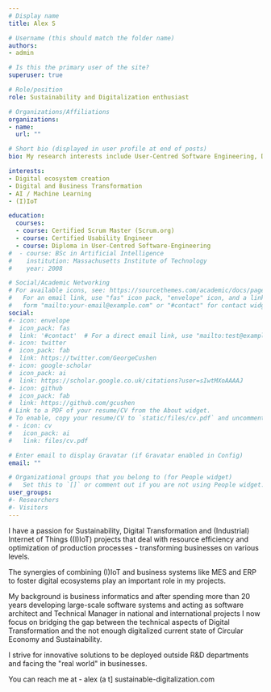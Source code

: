 ```yaml
---
# Display name
title: Alex S

# Username (this should match the folder name)
authors:
- admin

# Is this the primary user of the site?
superuser: true

# Role/position
role: Sustainability and Digitalization enthusiast

# Organizations/Affiliations
organizations:
- name: 
  url: ""

# Short bio (displayed in user profile at end of posts)
bio: My research interests include User-Centred Software Engineering, Digital Transformation and Sustainability.

interests:
- Digital ecosystem creation
- Digital and Business Transformation
- AI / Machine Learning
- (I)IoT

education:
  courses:
  - course: Certified Scrum Master (Scrum.org)
  - course: Certified Usability Engineer
  - course: Diploma in User-Centred Software-Engineering
#  - course: BSc in Artificial Intelligence
#    institution: Massachusetts Institute of Technology
#    year: 2008

# Social/Academic Networking
# For available icons, see: https://sourcethemes.com/academic/docs/page-builder/#icons
#   For an email link, use "fas" icon pack, "envelope" icon, and a link in the
#   form "mailto:your-email@example.com" or "#contact" for contact widget.
social:
#- icon: envelope
#  icon_pack: fas
#  link: '#contact'  # For a direct email link, use "mailto:test@example.org".
#- icon: twitter
#  icon_pack: fab
#  link: https://twitter.com/GeorgeCushen
#- icon: google-scholar
#  icon_pack: ai
#  link: https://scholar.google.co.uk/citations?user=sIwtMXoAAAAJ
#- icon: github
#  icon_pack: fab
#  link: https://github.com/gcushen
# Link to a PDF of your resume/CV from the About widget.
# To enable, copy your resume/CV to `static/files/cv.pdf` and uncomment the lines below.
# - icon: cv
#   icon_pack: ai
#   link: files/cv.pdf

# Enter email to display Gravatar (if Gravatar enabled in Config)
email: ""

# Organizational groups that you belong to (for People widget)
#   Set this to `[]` or comment out if you are not using People widget.
user_groups:
#- Researchers
#- Visitors
---
```


I have a passion for Sustainability, Digital Transformation and (Industrial) Internet of Things ((I)IoT) projects that deal with resource efficiency and optimization of production processes - transforming businesses on various levels.

The synergies of combining (I)IoT and business systems like MES and ERP to foster digital ecosystems play an important role in my projects.

My background is business informatics and after spending more than 20 years developing large-scale software systems and acting as software architect and Technical Manager in national and international projects I now focus on bridging the gap between the technical aspects of Digital Transformation and the not enough digitalized current state of Circular Economy and Sustainability.
 
I strive for innovative solutions to be deployed outside R&D departments and facing the "real world" in businesses.

You can reach me at - alex (a t] sustainable-digitalization.com
